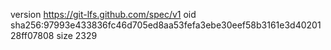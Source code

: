 version https://git-lfs.github.com/spec/v1
oid sha256:97993e433836fc46d705ed8aa53fefa3ebe30eef58b3161e3d4020128ff07808
size 2329
